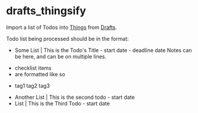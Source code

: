 # drafts_thingsify
Import a list of Todos into [Things](https://culturedcode.com/things) from [Drafts](http://getdrafts.com/).

Todo list being processed should be in the format:

* Some List | This is the Todo's Title - start date - deadline date
Notes can be here, and can be on multiple lines.
+ checklist items
+ are formatted like so
- tag1 tag2 tag3

* Another List | This is the second todo - start date
* List | This is the Third Todo - start date
